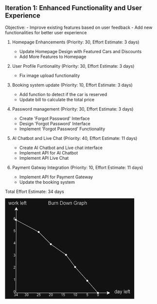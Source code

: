 ## Iteration 1: Enhanced Functionality and User Experience

Objective:
     - Improve existing features based on user feedback
     - Add new functionalities for better user experience



1. Homepage Enhancements (Priority: 30, Effort Estimate: 3 days)
    - Update Homepage Design with Featured Cars and Discounts
    - Add More Features to Homepage

2. User Profile Funtionality (Priority: 30, Effort Estimate: 3 days)
    - Fix image upload functionality

3. Booking system update (Priority: 10, Effort Estimate: 3 days)
    - Add function to detect if the car is reserved
    - Update bill to calculate the total price

4. Password management (Priority: 30, Effort Estimate: 3 days)
    - Create 'Forgot Password' Interface
    - Design 'Forgot Password' Interface
    - Implement 'Forgot Password' Functionality

5. AI Chatbot and Live Chat (Priority: 40, Effort Estimate: 11 days)
    - Create AI Chatbot and Live chat interface
    - Implement API for AI Chatbot
    - Implement  API Live Chat

6. Payment Gatway Integration (Priority: 10, Effort Estimate: 11 days)
    - Implement API for Payment Gateway
    - Update the booking system


Total Effort Estimate: 34 days

![Burn Down Graph](https://github.com/FortunateSon999/CP3407-Assessment-Group-1-Phoebe-Theodore/blob/main/burndownG/brundowng2.drawio.png)